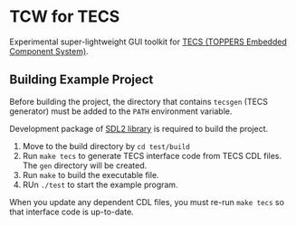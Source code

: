 TCW for TECS
============

Experimental super-lightweight GUI toolkit for [TECS (TOPPERS Embedded Component System)](https://www.toppers.jp/tecs.html).

Building Example Project
------------------------

Before building the project, the directory that contains `tecsgen` (TECS generator) must be added to the `PATH` environment variable.

Development package of [SDL2 library](https://www.libsdl.org/) is required to build the project.

1. Move to the build directory by `cd test/build`
2. Run `make tecs` to generate TECS interface code from TECS CDL files. The `gen` directory will be created.
3. Run `make` to build the executable file.
4. RUn `./test` to start the example program.

When you update any dependent CDL files, you must re-run `make tecs` so that interface code is up-to-date.
